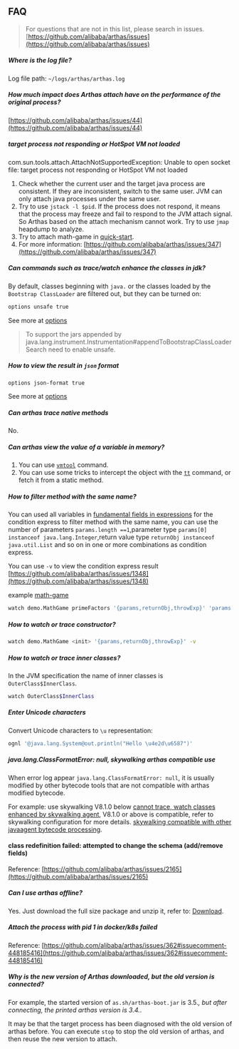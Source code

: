 ## FAQ


> For questions that are not in this list, please search in issues. [https://github.com/alibaba/arthas/issues](https://github.com/alibaba/arthas/issues)


##### Where is the log file?

Log file path: `~/logs/arthas/arthas.log`
##### How much impact does Arthas attach have on the performance of the original process?

[https://github.com/alibaba/arthas/issues/44](https://github.com/alibaba/arthas/issues/44)


##### target process not responding or HotSpot VM not loaded

com.sun.tools.attach.AttachNotSupportedException: Unable to open socket file: target process not responding or HotSpot VM not loaded

1. Check whether the current user and the target java process are consistent. If they are inconsistent, switch to the same user. JVM can only attach java processes under the same user.
2. Try to use `jstack -l $pid`. If the process does not respond, it means that the process may freeze and fail to respond to the JVM attach signal. So Arthas based on the attach mechanism cannot work. Try to use `jmap` heapdump to analyze.
3. Try to attach math-game in [quick-start](quick-start.md).
4. For more information:  [https://github.com/alibaba/arthas/issues/347](https://github.com/alibaba/arthas/issues/347)


##### Can commands such as trace/watch enhance the classes in jdk?

By default, classes beginning with `java.` or the classes loaded by the `Bootstrap ClassLoader` are filtered out, but they can be turned on:

```bash
options unsafe true
```

See more at [options](options.md)

> To support the jars appended by java.lang.instrument.Instrumentation#appendToBootstrapClassLoaderSearch need to enable unsafe.

##### How to view the result in `json` format

```bash
options json-format true
```

See more at [options](options.md)


##### Can arthas trace native methods

No.

##### Can arthas view the value of a variable in memory?

1. You can use [`vmtool`](vmtool.md) command.
2. You can use some tricks to intercept the object with the [`tt`](tt.md) command, or fetch it from a static method.


##### How to filter method with the same name?

You can used all variables in [fundamental fields in expressions](advice-class.md) for the condition express to filter method with the same name, you can use the number of parameters `params.length ==1`,parameter type `params[0] instanceof java.lang.Integer`,return value type `returnObj instanceof java.util.List` and so on in one or more combinations as condition express.

You can use `-v` to view the condition express result [https://github.com/alibaba/arthas/issues/1348](https://github.com/alibaba/arthas/issues/1348)

example [math-game](quick-start.md)

```bash
watch demo.MathGame primeFactors '{params,returnObj,throwExp}' 'params.length >0 && returnObj instanceof java.util.List' -v
``` 

##### How to watch or trace constructor?

```bash
watch demo.MathGame <init> '{params,returnObj,throwExp}' -v
```

##### How to watch or trace inner classes?

In the JVM specification the name of inner classes is `OuterClass$InnerClass`.

```bash
watch OuterClass$InnerClass
````

##### Enter Unicode characters

Convert Unicode characters to `\u` representation:

```bash
ognl '@java.lang.System@out.println("Hello \u4e2d\u6587")'
````

##### java.lang.ClassFormatError: null, skywalking arthas compatible use

When error log appear `java.lang.ClassFormatError: null`, it is usually modified by other bytecode tools that are not compatible with arthas modified bytecode.

For example: use skywalking V8.1.0 below [cannot trace, watch classes enhanced by skywalking agent](https://github.com/alibaba/arthas/issues/1141), V8.1.0 or above is compatible, refer to skywalking configuration for more details. [skywalking compatible with other javaagent bytecode processing](https://github.com/apache/skywalking/blob/master/docs/en/FAQ/Compatible-with-other-javaagent-bytecode-processing.md).


#### class redefinition failed: attempted to change the schema (add/remove fields)

Reference: [https://github.com/alibaba/arthas/issues/2165](https://github.com/alibaba/arthas/issues/2165)


##### Can I use arthas offline?

Yes. Just download the full size package and unzip it, refer to: [Download](download.md).

##### Attach the process with pid 1 in docker/k8s failed

Reference: [https://github.com/alibaba/arthas/issues/362#issuecomment-448185416](https://github.com/alibaba/arthas/issues/362#issuecomment-448185416)


##### Why is the new version of Arthas downloaded, but the old version is connected?

For example, the started version of `as.sh/arthas-boot.jar` is 3.5.*, but after connecting, the printed arthas version is 3.4.*.

It may be that the target process has been diagnosed with the old version of arthas before. You can execute `stop` to stop the old version of arthas, and then reuse the new version to attach.